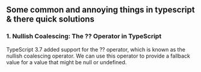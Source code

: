 ## Some common and annoying things in typescript & there quick solutions

### 1. Nullish Coalescing: The ?? Operator in TypeScript

TypeScript 3.7 added support for the ?? operator, which is known as the nullish coalescing operator.
We can use this operator to provide a fallback value for a value that might be null or undefined.
